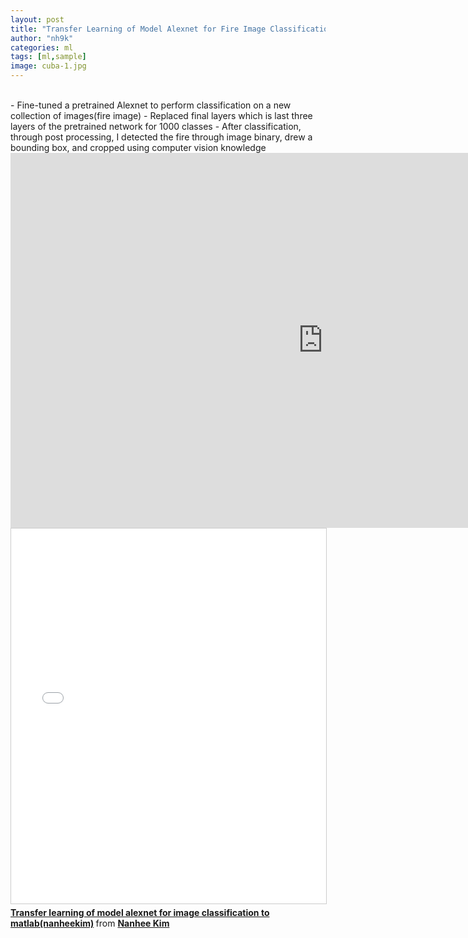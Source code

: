 ```yaml
---
layout: post
title: "Transfer Learning of Model Alexnet for Fire Image Classification to Matlab"
author: "nh9k"
categories: ml
tags: [ml,sample]
image: cuba-1.jpg
---
```

<br>
- Fine-tuned a pretrained Alexnet to perform classification on a new collection of images(fire image)  
- Replaced final layers which is last three layers of the pretrained network for 1000 classes  
- After classification, through post processing, I detected the fire through image binary, drew a bounding box, and cropped using computer vision knowledge  
<br>
<iframe width="1000" height="600" src="https://serviceapi.nmv.naver.com/flash/convertIframeTag.nhn?vid=0A2E3F324A46281943C199D13273824B0A59&outKey=V12483b0f66b453dc0e3f53460f7365a12d0419ae3916d97e8a9a53460f7365a12d04" frameborder="no" scrolling="no" title="NaverVideo" allow="autoplay; gyroscope; accelerometer; encrypted-media" allowfullscreen></iframe> 
<br>
<iframe src="//www.slideshare.net/slideshow/embed_code/key/qABv8wyfGoW0pP" width="1000" height="600" frameborder="0" marginwidth="0" marginheight="0" scrolling="no" style="border:1px solid #CCC; border-width:1px; margin-bottom:5px; max-width: 100%;" allowfullscreen> </iframe> 
<div style="margin-bottom:5px"> <strong> <a href="//www.slideshare.net/ssuserf5270f/transfer-learning-of-model-alexnet-for-image-classification-to-matlab-nanheekim" title="Transfer learning of model alexnet for image classification to matlab(nanheekim)" target="_blank">Transfer learning of model alexnet for image classification to matlab(nanheekim)</a> </strong> from <strong><a href="https://www.slideshare.net/ssuserf5270f" target="_blank">Nanhee Kim</a></strong> </div>
<br>
<br>
<br>
<br>
<br>
<br>